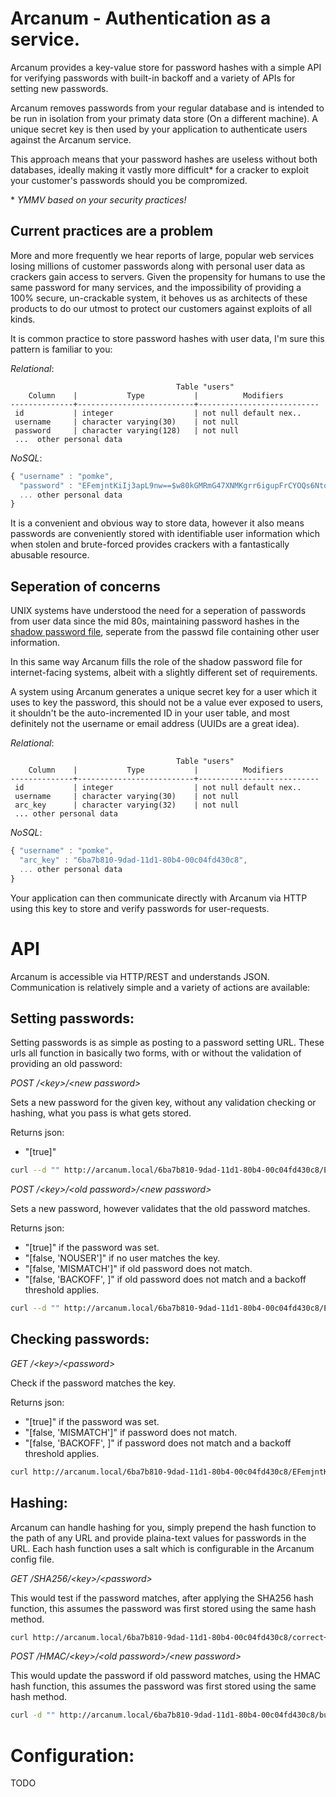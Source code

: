 Arcanum - Authentication as a service.
======================================

Arcanum provides a key-value store for password hashes with a simple API for
verifying passwords with built-in backoff and a variety of APIs for setting 
new passwords. 

Arcanum removes passwords from your regular database and is intended to be 
run in isolation from your primaty data store (On a different machine). A
unique secret key is then used by your application to authenticate users 
against the Arcanum service. 

This approach means that your password hashes are useless without both 
databases, ideally making it vastly more difficult\* for a cracker to
exploit your customer's passwords should you be compromized.

\* _YMMV based on your security practices!_

Current practices are a problem
-------------------------------

More and more frequently we hear reports of large, popular web services
losing millions of customer passwords along with personal user data as 
crackers gain access to servers.  Given the propensity for humans to use
the same password for many services, and the impossibility of providing 
a 100% secure, un-crackable system, it behoves us as architects of these
products to do our utmost to protect our customers against exploits of 
all kinds. 

It is common practice to store password hashes with user data, I'm sure
this pattern is familiar to you:

*Relational*:

```
                                     Table "users"
    Column    |           Type           |          Modifiers                        
--------------+--------------------------+---------------------------
 id           | integer                  | not null default nex..
 username     | character varying(30)    | not null
 password     | character varying(128)   | not null
 ...  other personal data

```

*NoSQL*:

```javascript 
{ "username" : "pomke", 
  "password" : "EFemjntKiIj3apL9nw==$w80kGMRmG47XNMKgrr6igupFrCYOQs6Nto9bsA==",
  ... other personal data
}
```

It is a convenient and obvious way to store data, however it also
means passwords are conveniently stored with identifiable user information
which when stolen and brute-forced provides crackers with a fantastically 
abusable resource.


Seperation of concerns
----------------------

UNIX systems have understood the need for a seperation of passwords from 
user data since the mid 80s, maintaining password hashes in the [shadow password
file](http://en.wikipedia.org/wiki/Shadow_password), seperate from the passwd
file containing other user information. 

In this same way Arcanum fills the role of the shadow password file for 
internet-facing systems, albeit with a slightly different set of requirements.

A system using Arcanum generates a unique secret key for a user which it uses 
to key the password, this should not be a value ever exposed to users, it 
shouldn't be the auto-incremented ID in your user table, and most definitely 
not the username or email address (UUIDs are a great idea). 

*Relational*:

```
                                     Table "users"
    Column    |           Type           |          Modifiers                        
--------------+--------------------------+---------------------------
 id           | integer                  | not null default nex..
 username     | character varying(30)    | not null
 arc_key      | character varying(32)    | not null
 ... other personal data

```

*NoSQL*:

```javascript 
{ "username" : "pomke", 
  "arc_key" : "6ba7b810-9dad-11d1-80b4-00c04fd430c8",
  ... other personal data
}
```

Your application can then communicate directly with Arcanum via HTTP
using this key to store and verify passwords for user-requests. 


API
===

Arcanum is accessible via HTTP/REST and understands JSON. Communication
is relatively simple and a variety of actions are available:


Setting passwords:
------------------

Setting passwords is as simple as posting to a password setting URL. These urls
all function in basically two forms, with or without the validation of providing
an old password:

*POST /\<key\>/\<new password\>* 

Sets a new password for the given key, without any validation checking or 
hashing, what you pass is what gets stored.

Returns json: 

* "[true]" 

```sh
curl --d "" http://arcanum.local/6ba7b810-9dad-11d1-80b4-00c04fd430c8/EFemjntKiIj3apL9nw==$w80kGMRmG47XNMKgrr6igupFrCYOQs6Nto9bsA==
```

*POST /\<key\>/\<old password\>/\<new password\>* 

Sets a new password, however validates that the old password matches. 

Returns json:

* "[true]" if the password was set.
* "[false, 'NOUSER']" if no user matches the key.
* "[false, 'MISMATCH']" if old password does not match.
* "[false, 'BACKOFF', <seconds>]" if old password does not match and a backoff threshold applies.

```sh
curl --d "" http://arcanum.local/6ba7b810-9dad-11d1-80b4-00c04fd430c8/EFemjntKiIj3apL9nw%3d%3d%24w80kGMRmG47XNMKgrr6igupFrCYOQs6Nto9bsA%3d%3d/jW4t9FJn4FyYYpMtbw%3d%3d%2frvZyV%2bgXg6ZBU2bUtbN9K18e5nPjg%3d%3d
```

Checking passwords:
-------------------

*GET /\<key\>/\<password\>* 

Check if the password matches the key.

Returns json:

* "[true]" if the password was set.
* "[false, 'MISMATCH']" if password does not match.
* "[false, 'BACKOFF', <seconds>]" if password does not match and a backoff threshold applies.

```sh
curl http://arcanum.local/6ba7b810-9dad-11d1-80b4-00c04fd430c8/EFemjntKiIj3apL9nw%3d%3d%24w80kGMRmG47XNMKgrr6igupFrCYOQs6Nto9bsA%3d%3d
```

Hashing:
--------

Arcanum can handle hashing for you, simply prepend the hash function to the path
of any URL and provide plaina-text values for passwords in the URL. Each hash 
function uses a salt which is configurable in the Arcanum config file. 

*GET /SHA256/\<key\>/\<password\>* 

This would test if the password matches, after applying the SHA256 hash function,
this assumes the password was first stored using the same hash method.

```sh
curl http://arcanum.local/6ba7b810-9dad-11d1-80b4-00c04fd430c8/correct+horse+battery+staple
```

*POST /HMAC/\<key\>/\<old password\>/\<new password\>* 

This would update the password if old password matches, using the HMAC hash
function, this assumes the password was first stored using the same hash method.

```sh
curl -d "" http://arcanum.local/6ba7b810-9dad-11d1-80b4-00c04fd430c8/butterfly27/correct+horse+battery+staple
```


Configuration:
==============

TODO


